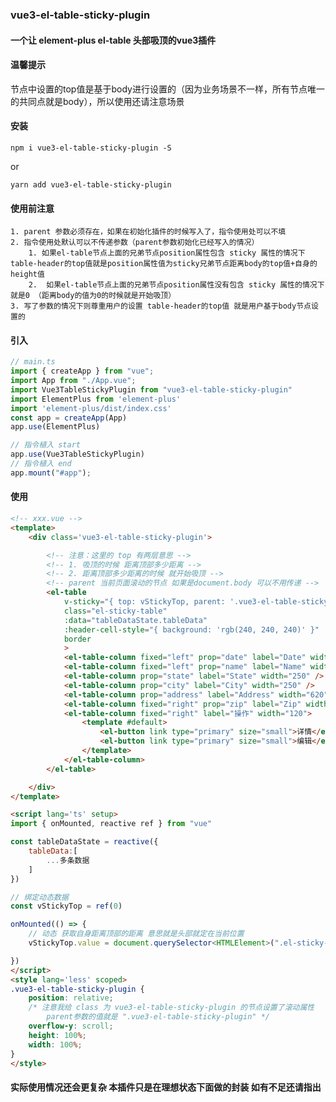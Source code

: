 ### vue3-el-table-sticky-plugin 

#### 一个让 element-plus el-table 头部吸顶的vue3插件

#### 温馨提示
 节点中设置的top值是基于body进行设置的（因为业务场景不一样，所有节点唯一的共同点就是body），所以使用还请注意场景

#### 安装
```npm
npm i vue3-el-table-sticky-plugin -S
```
or
```npm
yarn add vue3-el-table-sticky-plugin
```

#### 使用前注意
    1. parent 参数必须存在，如果在初始化插件的时候写入了，指令使用处可以不填
    2. 指令使用处默认可以不传递参数（parent参数初始化已经写入的情况）
        1. 如果el-table节点上面的兄弟节点position属性包含 sticky 属性的情况下 table-header的top值就是position属性值为sticky兄弟节点距离body的top值+自身的height值
        2.  如果el-table节点上面的兄弟节点position属性没有包含 sticky 属性的情况下 就是0 （距离body的值为0的时候就是开始吸顶）
    3. 写了参数的情况下则尊重用户的设置 table-header的top值 就是用户基于body节点设置的

#### 引入
```ts
// main.ts
import { createApp } from "vue";
import App from "./App.vue";
import Vue3TableStickyPlugin from "vue3-el-table-sticky-plugin"
import ElementPlus from 'element-plus'
import 'element-plus/dist/index.css'
const app = createApp(App)
app.use(ElementPlus)

// 指令植入 start
app.use(Vue3TableStickyPlugin)
// 指令植入 end
app.mount("#app");

```
#### 使用
```html
<!-- xxx.vue -->
<template>
    <div class='vue3-el-table-sticky-plugin'>

        <!-- 注意：这里的 top 有两层意思 -->
        <!-- 1. 吸顶的时候 距离顶部多少距离 -->
        <!-- 2. 距离顶部多少距离的时候 就开始吸顶 -->
        <!-- parent 当前页面滚动的节点 如果是document.body 可以不用传递 -->
        <el-table 
            v-sticky="{ top: vStickyTop, parent: '.vue3-el-table-sticky-plugin' }" 
            class="el-sticky-table" 
            :data="tableDataState.tableData"
            :header-cell-style="{ background: 'rgb(240, 240, 240)' }" 
            border
            >
            <el-table-column fixed="left" prop="date" label="Date" width="150" />
            <el-table-column fixed="left" prop="name" label="Name" width="250" />
            <el-table-column prop="state" label="State" width="250" />
            <el-table-column prop="city" label="City" width="250" />
            <el-table-column prop="address" label="Address" width="620" />
            <el-table-column fixed="right" prop="zip" label="Zip" width="120" />
            <el-table-column fixed="right" label="操作" width="120">
                <template #default>
                    <el-button link type="primary" size="small">详情</el-button>
                    <el-button link type="primary" size="small">编辑</el-button>
                </template>
            </el-table-column>
        </el-table>

    </div>
</template>

<script lang='ts' setup>
import { onMounted, reactive ref } from "vue"

const tableDataState = reactive({
    tableData:[
        ...多条数据
    ]
})

// 绑定动态数据
const vStickyTop = ref(0)

onMounted(() => {
    // 动态 获取自身距离顶部的距离 意思就是头部就定在当前位置
    vStickyTop.value = document.querySelector<HTMLElement>(".el-sticky-table")?.getBoundingClientRect().top || 0

})
</script>
<style lang='less' scoped>
.vue3-el-table-sticky-plugin {
    position: relative;
    /* 注意我给 class 为 vue3-el-table-sticky-plugin 的节点设置了滚动属性 
        parent参数的值就是 ".vue3-el-table-sticky-plugin" */
    overflow-y: scroll;
    height: 100%;
    width: 100%;
}
</style>
```


#### 实际使用情况还会更复杂 本插件只是在理想状态下面做的封装 如有不足还请指出



